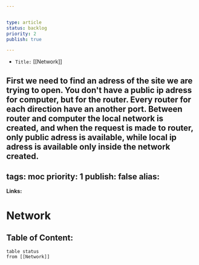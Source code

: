 ```yaml
---


type: article
status: backlog
priority: 2
publish: true

---
```


- `Title:` [[Network]]

First we need to find an adress of the site we are trying to open. 
You don't have a public ip adress for computer, but for the router.
Every router for each direction have an another port. Between router and computer the local network is created, and when the request is made to router, only public adress is available, while local ip adress is available only inside the network created.
- 

tags: moc 
priority: 1
publish: false
alias:
---
**Links:** 


# Network

## Table of Content:
```dataview
table status
from [[Network]] 
```


